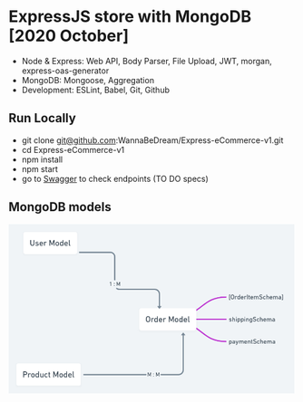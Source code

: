 # ExpressJS store with MongoDB [2020 October]

- <span style="fontWeight: bold" >Node & Express</span>: Web API, Body Parser, File Upload, JWT, morgan, express-oas-generator
- <span style="fontWeight: bold" >MongoDB</span>: Mongoose, Aggregation
- <span style="fontWeight: bold" >Development</span>: ESLint, Babel, Git, Github

## Run Locally

- git clone git@github.com:WannaBeDream/Express-eCommerce-v1.git
- cd Express-eCommerce-v1
- npm install
- npm start
- go to <a href="http://localhost:8000/api-docs/">Swagger</a> to check endpoints (TO DO specs)


## MongoDB models 
<div align="center">
<img src="https://github.com/WannaBeDream/Express-eCommerce-v1/blob/main/dbModels.png" width="600" alt="db models" />
</div>

